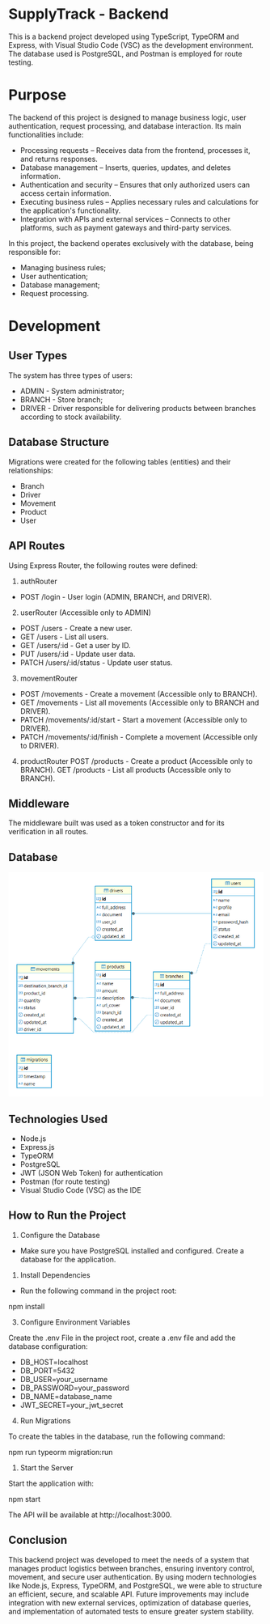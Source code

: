 # SupplyTrack - Backend

This is a backend project developed using TypeScript, TypeORM and Express, with Visual Studio Code (VSC) as the development environment. The database used is PostgreSQL, and Postman is employed for route testing.


# Purpose

The backend of this project is designed to manage business logic, user authentication, request processing, and database interaction. Its main functionalities include:

- Processing requests – Receives data from the frontend, processes it, and returns responses.
- Database management – Inserts, queries, updates, and deletes information.
- Authentication and security – Ensures that only authorized users can access certain information.
- Executing business rules – Applies necessary rules and calculations for the application's functionality.
- Integration with APIs and external services – Connects to other platforms, such as payment gateways and third-party services.

In this project, the backend operates exclusively with the database, being responsible for:

- Managing business rules;
- User authentication;
- Database management;
- Request processing.


# Development

## User Types

The system has three types of users:

- ADMIN - System administrator;
- BRANCH - Store branch;
- DRIVER - Driver responsible for delivering products between branches according to stock availability.
  

## Database Structure

Migrations were created for the following tables (entities) and their relationships:

- Branch
- Driver
- Movement
- Product
- User

## API Routes

Using Express Router, the following routes were defined:

1. authRouter
- POST /login - User login (ADMIN, BRANCH, and DRIVER).

2. userRouter (Accessible only to ADMIN)
- POST /users - Create a new user.
- GET /users - List all users.
- GET /users/:id - Get a user by ID.
- PUT /users/:id - Update user data.
- PATCH /users/:id/status - Update user status.

3. movementRouter
- POST /movements - Create a movement (Accessible only to BRANCH).
- GET /movements - List all movements (Accessible only to BRANCH and DRIVER).
- PATCH /movements/:id/start - Start a movement (Accessible only to DRIVER).
- PATCH /movements/:id/finish - Complete a movement (Accessible only to DRIVER).

4. productRouter
POST /products - Create a product (Accessible only to BRANCH).
GET /products - List all products (Accessible only to BRANCH).

## Middleware

The middleware built was used as a token constructor and for its verification in all routes.

## Database

![Database diagram](diagram_db.png)

## Technologies Used

- Node.js 
- Express.js
- TypeORM
- PostgreSQL
- JWT (JSON Web Token) for authentication
- Postman (for route testing)
- Visual Studio Code (VSC) as the IDE

## How to Run the Project

1. Configure the Database
- Make sure you have PostgreSQL installed and configured. Create a database for the application.

1. Install Dependencies
- Run the following command in the project root:

npm install

3. Configure Environment Variables

Create the .env File in the project root, create a .env file and add the database configuration:

- DB_HOST=localhost
- DB_PORT=5432
- DB_USER=your_username
- DB_PASSWORD=your_password
- DB_NAME=database_name
- JWT_SECRET=your_jwt_secret

4. Run Migrations

To create the tables in the database, run the following command:

npm run typeorm migration:run

1. Start the Server
   
Start the application with:

npm start


The API will be available at http://localhost:3000.


## Conclusion

This backend project was developed to meet the needs of a system that manages product logistics between branches, ensuring inventory control, movement, and secure user authentication. By using modern technologies like Node.js, Express, TypeORM, and PostgreSQL, we were able to structure an efficient, secure, and scalable API. Future improvements may include integration with new external services, optimization of database queries, and implementation of automated tests to ensure greater system stability.


